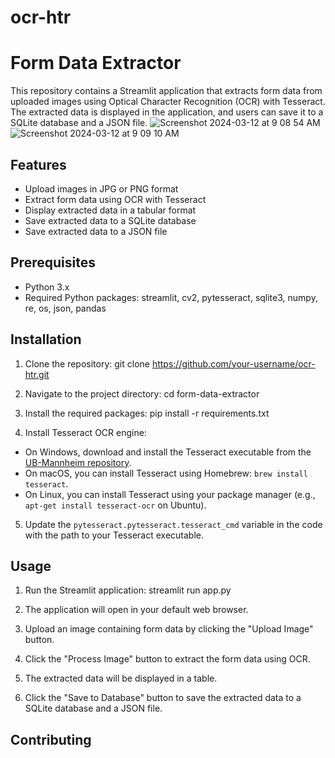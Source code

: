 # ocr-htr

# Form Data Extractor

This repository contains a Streamlit application that extracts form data from uploaded images using Optical Character Recognition (OCR) with Tesseract. The extracted data is displayed in the application, and users can save it to a SQLite database and a JSON file.
![Screenshot 2024-03-12 at 9 08 54 AM](https://github.com/afifamir/ocr-htr/assets/14154490/c59d2adf-2b80-47cb-95ba-3881f471a756)
![Screenshot 2024-03-12 at 9 09 10 AM](https://github.com/afifamir/ocr-htr/assets/14154490/ffc88128-486d-46a0-a360-d5ebc2e3467d)


## Features

- Upload images in JPG or PNG format
- Extract form data using OCR with Tesseract
- Display extracted data in a tabular format
- Save extracted data to a SQLite database
- Save extracted data to a JSON file

## Prerequisites

- Python 3.x
- Required Python packages: streamlit, cv2, pytesseract, sqlite3, numpy, re, os, json, pandas

## Installation

1. Clone the repository:
git clone https://github.com/your-username/ocr-htr.git



2. Navigate to the project directory:
cd form-data-extractor


3. Install the required packages:
pip install -r requirements.txt

4. Install Tesseract OCR engine:

- On Windows, download and install the Tesseract executable from the [UB-Mannheim repository](https://github.com/UB-Mannheim/tesseract/wiki).
- On macOS, you can install Tesseract using Homebrew: `brew install tesseract`.
- On Linux, you can install Tesseract using your package manager (e.g., `apt-get install tesseract-ocr` on Ubuntu).

5. Update the `pytesseract.pytesseract.tesseract_cmd` variable in the code with the path to your Tesseract executable.

## Usage

1. Run the Streamlit application:
streamlit run app.py


2. The application will open in your default web browser.

3. Upload an image containing form data by clicking the "Upload Image" button.

4. Click the "Process Image" button to extract the form data using OCR.

5. The extracted data will be displayed in a table.

6. Click the "Save to Database" button to save the extracted data to a SQLite database and a JSON file.

## Contributing
